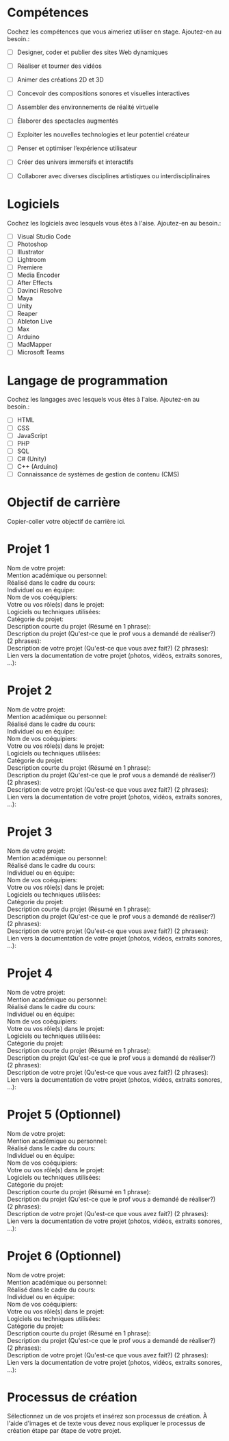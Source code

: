 
# Compétences
Cochez les compétences que vous aimeriez utiliser en stage. Ajoutez-en au besoin.:     
- [ ] Designer, coder et publier des sites Web dynamiques    
- [ ] Réaliser et tourner des vidéos    
- [ ] Animer des créations 2D et 3D    
- [ ] Concevoir des compositions sonores et visuelles interactives    
- [ ] Assembler des environnements de réalité virtuelle    
- [ ] Élaborer des spectacles augmentés    
- [ ] Exploiter les nouvelles technologies et leur potentiel créateur    
- [ ] Penser et optimiser l’expérience utilisateur    
- [ ] Créer des univers immersifs et interactifs    
- [ ] Collaborer avec diverses disciplines artistiques ou interdisciplinaires    


# Logiciels 
Cochez les logiciels avec lesquels vous êtes à l'aise. Ajoutez-en au besoin.:     
- [ ] Visual Studio Code
- [ ] Photoshop
- [ ] Illustrator
- [ ] Lightroom
- [ ] Premiere
- [ ] Media Encoder
- [ ] After Effects
- [ ] Davinci Resolve
- [ ] Maya
- [ ] Unity
- [ ] Reaper
- [ ] Ableton Live
- [ ] Max
- [ ] Arduino
- [ ] MadMapper
- [ ] Microsoft Teams

# Langage de programmation
Cochez les langages avec lesquels vous êtes à l'aise. Ajoutez-en au besoin.:    
- [ ] HTML
- [ ] CSS
- [ ] JavaScript
- [ ] PHP
- [ ] SQL
- [ ] C# (Unity)
- [ ] C++ (Arduino)
- [ ] Connaissance de systèmes de gestion de contenu (CMS)

# Objectif de carrière
Copier-coller votre objectif de carrière ici. 

# Projet 1 
Nom de votre projet:     
Mention académique ou personnel:     
Réalisé dans le cadre du cours:        
Individuel ou en équipe:     
Nom de vos coéquipiers:      
Votre ou vos rôle(s) dans le projet:     
Logiciels ou techniques utilisées:    
Catégorie du projet:      
Description courte du projet (Résumé en 1 phrase):     
Description du projet (Qu'est-ce que le prof vous a demandé de réaliser?) (2 phrases):     
Description de votre projet (Qu'est-ce que vous avez fait?) (2 phrases):     
Lien vers la documentation de votre projet (photos, vidéos, extraits sonores, ...):     

# Projet 2 
Nom de votre projet:     
Mention académique ou personnel:     
Réalisé dans le cadre du cours:        
Individuel ou en équipe:     
Nom de vos coéquipiers:      
Votre ou vos rôle(s) dans le projet:     
Logiciels ou techniques utilisées:    
Catégorie du projet:      
Description courte du projet (Résumé en 1 phrase):     
Description du projet (Qu'est-ce que le prof vous a demandé de réaliser?) (2 phrases):     
Description de votre projet (Qu'est-ce que vous avez fait?) (2 phrases):     
Lien vers la documentation de votre projet (photos, vidéos, extraits sonores, ...):     


# Projet 3 
Nom de votre projet:     
Mention académique ou personnel:     
Réalisé dans le cadre du cours:        
Individuel ou en équipe:     
Nom de vos coéquipiers:      
Votre ou vos rôle(s) dans le projet:     
Logiciels ou techniques utilisées:    
Catégorie du projet:      
Description courte du projet (Résumé en 1 phrase):     
Description du projet (Qu'est-ce que le prof vous a demandé de réaliser?) (2 phrases):     
Description de votre projet (Qu'est-ce que vous avez fait?) (2 phrases):     
Lien vers la documentation de votre projet (photos, vidéos, extraits sonores, ...):     

# Projet 4
Nom de votre projet:     
Mention académique ou personnel:     
Réalisé dans le cadre du cours:        
Individuel ou en équipe:     
Nom de vos coéquipiers:      
Votre ou vos rôle(s) dans le projet:     
Logiciels ou techniques utilisées:    
Catégorie du projet:      
Description courte du projet (Résumé en 1 phrase):     
Description du projet (Qu'est-ce que le prof vous a demandé de réaliser?) (2 phrases):     
Description de votre projet (Qu'est-ce que vous avez fait?) (2 phrases):     
Lien vers la documentation de votre projet (photos, vidéos, extraits sonores, ...):     

# Projet 5 (Optionnel)
Nom de votre projet:     
Mention académique ou personnel:     
Réalisé dans le cadre du cours:        
Individuel ou en équipe:     
Nom de vos coéquipiers:      
Votre ou vos rôle(s) dans le projet:     
Logiciels ou techniques utilisées:    
Catégorie du projet:      
Description courte du projet (Résumé en 1 phrase):     
Description du projet (Qu'est-ce que le prof vous a demandé de réaliser?) (2 phrases):     
Description de votre projet (Qu'est-ce que vous avez fait?) (2 phrases):     
Lien vers la documentation de votre projet (photos, vidéos, extraits sonores, ...):     

# Projet 6 (Optionnel)
Nom de votre projet:     
Mention académique ou personnel:     
Réalisé dans le cadre du cours:        
Individuel ou en équipe:     
Nom de vos coéquipiers:      
Votre ou vos rôle(s) dans le projet:     
Logiciels ou techniques utilisées:    
Catégorie du projet:      
Description courte du projet (Résumé en 1 phrase):     
Description du projet (Qu'est-ce que le prof vous a demandé de réaliser?) (2 phrases):     
Description de votre projet (Qu'est-ce que vous avez fait?) (2 phrases):     
Lien vers la documentation de votre projet (photos, vidéos, extraits sonores, ...):     


# Processus de création
Sélectionnez un de vos projets et insérez son processus de création. À l'aide d'images et de texte vous devez nous expliquer le processus de création étape par étape de votre projet. 
